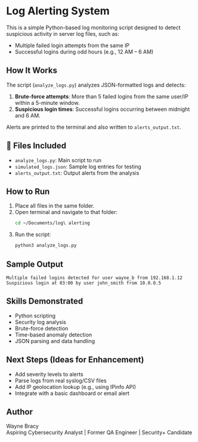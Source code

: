# Log Alerting System

This is a simple Python-based log monitoring script designed to detect suspicious activity in server log files, such as:

-  Multiple failed login attempts from the same IP
-  Successful logins during odd hours (e.g., 12 AM – 6 AM)

##  How It Works

The script (`analyze_logs.py`) analyzes JSON-formatted logs and detects:

1. **Brute-force attempts**: More than 5 failed logins from the same user/IP within a 5-minute window.
2. **Suspicious login times**: Successful logins occurring between midnight and 6 AM.

Alerts are printed to the terminal and also written to `alerts_output.txt`.

## 📁 Files Included

- `analyze_logs.py`: Main script to run
- `simulated_logs.json`: Sample log entries for testing
- `alerts_output.txt`: Output alerts from the analysis

## How to Run

1. Place all files in the same folder.
2. Open terminal and navigate to that folder:
   ```bash
   cd ~/Documents/log\ alerting
   ```
3. Run the script:
   ```bash
   python3 analyze_logs.py
   ```

## Sample Output

```
Multiple failed logins detected for user wayne_b from 192.168.1.12
Suspicious login at 03:00 by user john_smith from 10.0.0.5
```

## Skills Demonstrated

- Python scripting
- Security log analysis
- Brute-force detection
- Time-based anomaly detection
- JSON parsing and data handling

## Next Steps (Ideas for Enhancement)

- Add severity levels to alerts
- Parse logs from real syslog/CSV files
- Add IP geolocation lookup (e.g., using IPinfo API)
- Integrate with a basic dashboard or email alert

##  Author

Wayne Bracy  
Aspiring Cybersecurity Analyst | Former QA Engineer | Security+ Candidate
